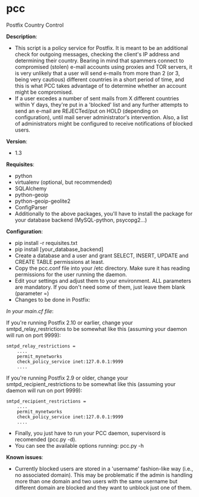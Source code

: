 pcc
===

Postfix Country Control

**Description**:

  * This script is a policy service for Postfix. It is meant to be an additional check for outgoing messages, checking the client's IP address and determining their country. Bearing in mind that spammers connect to compromised (stolen) e-mail accounts using proxies and TOR servers, it is very unlikely that a user will send e-mails from more than 2 (or 3, being very cautious) different countries in a short period of time, and this is what PCC takes advantage of to determine whether an account might be compromised.
  * If a user excedes a number of sent mails from X different countries within Y days, they're put in a 'blocked' list and any further attempts to send an e-mail are REJECTed/put on HOLD (depending on configuration), until mail server administrator's intervention. Also, a list of administrators might be configured to receive notifications of blocked users.

**Version**:

  * 1.3

**Requisites**:

  * python
  * virtualenv (optional, but recommended)
  * SQLAlchemy
  * python-geoip
  * python-geoip-geolite2
  * ConfigParser
  * Additionally to the above packages, you'll have to install the package for your database backend (MySQL-python, psycopg2...)

**Configuration**:

  * pip install -r requisites.txt
  * pip install [your_database_backend]
  * Create a database and a user and grant SELECT, INSERT, UPDATE and CREATE TABLE permissions at least.
  * Copy the pcc.conf file into your /etc directory. Make sure it has reading permissions for the user running the daemon.
  * Edit your settings and adjust them to your environment. ALL parameters are mandatory. If you don't need some of them, just leave them blank (parameter =)
  * Changes to be done in Postfix:

*In your main.cf file*:

If you're running Postfix 2.10 or earlier, change your smtpd_relay_restrictions to be somewhat like this (assuming your daemon will run on port 9999):

```
smtpd_relay_restrictions =
    ....
    permit_mynetworks
    check_policy_service inet:127.0.0.1:9999
    ....
```

If you're running Postfix 2.9 or older, change your smtpd_recipient_restrictions to be somewhat like this (assuming your daemon will run on port 9999):

```
smtpd_recipient_restrictions =
    ....
    permit_mynetworks
    check_policy_service inet:127.0.0.1:9999
    ....
```

  * Finally, you just have to run your PCC daemon, supervisord is recomended (pcc.py -d).
  * You can see the available options running: pcc.py -h

**Known issues**:

  * Currently blocked users are stored in a 'username' fashion-like way (i.e., no associated domain). This may be problematic if the admin is handling more than one domain and two users with the same username but different domain are blocked and they want to unblock just one of them.

